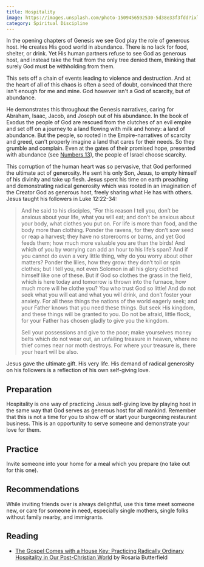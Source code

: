 ```yaml
---
title: Hospitality
image: https://images.unsplash.com/photo-1509456592530-5d38e33f3fdd?ixlib=rb-1.2.1&ixid=eyJhcHBfaWQiOjEyMDd9&auto=format&fit=crop&w=800&q=80 
category: Spiritual Discipline
---
```


In the opening chapters of Genesis we see God play the role of generous host. He creates His good world in abundance. There is no lack for food, shelter, or drink. Yet His human partners refuse to see God as generous host, and instead take the fruit from the only tree denied them, thinking that surely God must be withholding from them.

This sets off a chain of events leading to violence and destruction. And at the heart of all of this chaos is often a seed of doubt, convinced that there isn't enough for me and mine. God however isn't a God of scarcity, but of abundance. 

He demonstrates this throughout the Genesis narratives, caring for Abraham, Isaac, Jacob, and Joseph out of his abundance. In the book of Exodus the people of God are rescued from the clutches of an evil empire and set off on a journey to a land flowing with milk and honey: a land of abundance. But the people, so rooted in the Empire-narratives of scarcity and greed, can't properly imagine a land that cares for their needs. So they grumble and complain. Even at the gates of their promised hope, presented with abundance (see [Numbers 13](https://www.biblegateway.com/passage/?search=Numbers%2013&version=NASB)), the people of Israel choose scarcity.

This corruption of the human heart was so pervasive, that God performed the ultimate act of generosity. He sent his only Son, Jesus, to empty himself of his divinity and take up flesh. Jesus spent his time on earth preaching and demonstrating radical generosity which was rooted in an imagination of the Creator God as generous host, freely sharing what He has with others. Jesus taught his followers in Luke 12:22-34:

> And he said to his disciples, “For this reason I tell you, don’t be anxious about your life, what you will eat; and don’t be anxious about your body, what clothes you put on. For life is more than food, and the body more than clothing. Ponder the ravens, for they don’t sow seed or reap a harvest; they have no storerooms or barns, and yet God feeds them; how much more valuable you are than the birds! And which of you by worrying can add an hour to his life’s span? And if you cannot do even a very little thing, why do you worry about other matters? Ponder the lilies, how they grow: they don’t toil or spin clothes; but I tell you, not even Solomon in all his glory clothed himself like one of these. But if God so clothes the grass in the field, which is here today and tomorrow is thrown into the furnace, how much more will he clothe you? You who trust God so little! And do not seek what you will eat and what you will drink, and don’t foster your anxiety. For all these things the nations of the world eagerly seek; and your Father knows that you need these things. But seek His kingdom, and these things will be granted to you. Do not be afraid, little flock, for your Father has chosen gladly to give you the kingdom.
>
> Sell your possessions and give to the poor; make yourselves money belts which do not wear out, an unfailing treasure in heaven, where no thief comes near nor moth destroys. For where your treasure is, there your heart will be also.

Jesus gave the ultimate gift. His very life. His demand of radical generosity on his followers is a reflection of his own self-giving love.

## Preparation

Hospitality is one way of practicing Jesus self-giving love by playing host in the same way that God serves as generous host for all mankind. Remember that this is not a time for you to show off or start your burgeoning restaurant business. This is an opportunity to serve someone and demonstrate your love for them.

## Practice

Invite someone into your home for a meal which you prepare (no take out for this one).

## Recommendations

While inviting friends over is always delightful, use this time meet someone new, or care for someone in need, especially single mothers, single folks without family nearby, and immigrants. 

## Reading

- [The Gospel Comes with a House Key: Practicing Radically Ordinary Hospitality in Our Post-Christian World](https://www.amazon.com/Gospel-Comes-House-Key-Post-Christian/dp/143355786X) by Rosaria Butterfield
